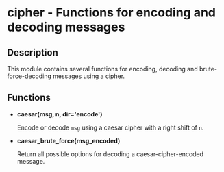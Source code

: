 # cipher - Functions for encoding and decoding messages

## Description

This module contains several functions for encoding, decoding and brute-force-decoding messages
using a cipher.

## Functions

- **caesar(**msg, n, dir='encode'**)**

  Encode or decode `msg` using a caesar cipher with a right shift of `n`.

- **caesar\_brute\_force(**msg_encoded**)**

  Return all possible options for decoding a caesar-cipher-encoded message.
